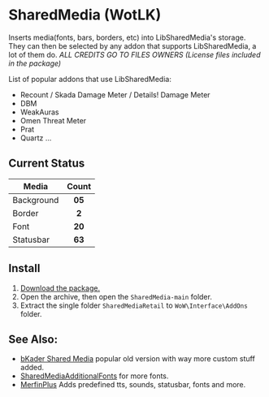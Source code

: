 # SharedMedia (WotLK)
Inserts media(fonts, bars, borders, etc) into LibSharedMedia's storage. They can then be selected by any addon that supports LibSharedMedia, a lot of them do.
_ALL CREDITS GO TO FILES OWNERS (License files included in the package)_

List of popular addons that use LibSharedMedia:
- Recount / Skada Damage Meter / Details! Damage Meter
- DBM
- WeakAuras
- Omen Threat Meter
- Prat
- Quartz
...

## Current Status
| Media      |      Count    |
|------------|:-------------:|
| Background |     **05**    |
| Border     |     **2**    |
| Font       |     **20**    |
| Statusbar  |     **63**    |

## Install
1. [Download the package.](https://github.com/NoM0Re/SharedMedia/archive/refs/heads/main.zip)
2. Open the archive, then open the `SharedMedia-main` folder.
3. Extract the single folder `SharedMediaRetail` to `WoW\Interface\AddOns` folder.

## See Also:
- [bKader Shared Media](https://github.com/bkader/SharedMedia) popular old version with way more custom stuff added.
- [SharedMediaAdditionalFonts](https://github.com/NoM0Re/SharedMediaAdditionalFonts) for more fonts.
- [MerfinPlus](https://drive.google.com/file/d/1xDCpDpStRbXdSBKYOeZHpYBt_dRDqb3g/view?usp=sharing) Adds predefined tts, sounds, statusbar, fonts and more.